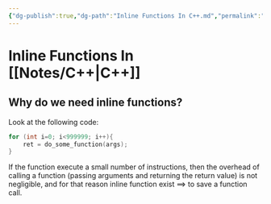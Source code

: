 ```yaml
---
{"dg-publish":true,"dg-path":"Inline Functions In C++.md","permalink":"/inline-functions-in-c/"}
---
```




# Inline Functions In [[Notes/C++\|C++]]
## Why do we need inline functions?
Look at the following code:
```c
for (int i=0; i<999999; i++){
	ret = do_some_function(args);
}
```

If the function execute a small number of instructions, then the overhead of calling a function (passing arguments and returning the return value) is not negligible, and for that reason inline function exist ==> to save a function call.
